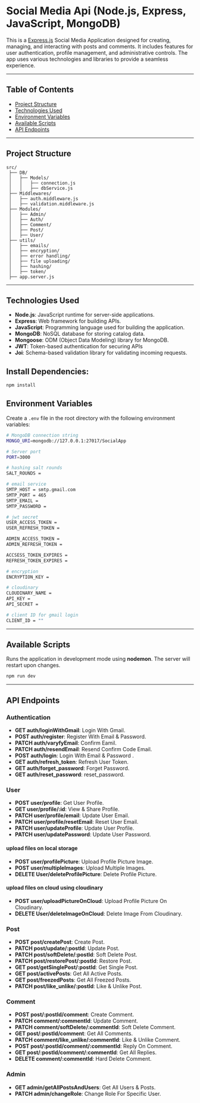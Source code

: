 # Social Media Api (Node.js, Express, JavaScript, MongoDB)
This is a [Express.js](https://expressjs.com/) Social Media Application designed for creating, managing, and interacting with posts and comments. 
It includes features for user authentication, profile management, and administrative controls. 
The app uses various technologies and libraries to provide a seamless experience.

---

## Table of Contents

- [Project Structure](#project-structure)
- [Technologies Used](#technologies-used)
- [Environment Variables](#environment-variables)
- [Available Scripts](#available-scripts)
- [API Endpoints](#api-endpoints)

---

## Project Structure

```
src/
 ├── DB/
 │   ├── Models/
 │   │   ├── connection.js
 │   │   ├── dbService.js
 ├── Middlewares/
 │   ├── auth.middleware.js
 │   ├── validation.middleware.js
 ├── Modules/
 │   ├── Admin/
 │   ├── Auth/
 │   ├── Comment/
 │   ├── Post/
 │   ├── User/
 ├── utils/
 │   ├── emails/
 │   ├── encryption/
 │   ├── error handling/
 │   ├── file uploading/
 │   ├── hashing/
 │   ├── token/
 ├── app.server.js
```
---

## Technologies Used

- **Node.js**: JavaScript runtime for server-side applications.
- **Express**: Web framework for building APIs.
- **JavaScript**: Programming language used for building the application.
- **MongoDB**: NoSQL database for storing catalog data.
- **Mongoose**: ODM (Object Data Modeling) library for MongoDB.
- **JWT**: Token-based authentication for securing APIs
- **Joi**: Schema-based validation library for validating incoming requests.

## Install Dependencies:

   ```bash
   npm install
   ```
## Environment Variables

Create a `.env` file in the root directory with the following environment variables:

```bash
# MongoDB connection string
MONGO_URI=mongodb://127.0.0.1:27017/SocialApp

# Server port
PORT=3000

# hashing salt rounds
SALT_ROUNDS = 

# email service
SMTP_HOST = smtp.gmail.com
SMTP_PORT = 465
SMTP_EMAIL = 
SMTP_PASSWORD =

# jwt secret
USER_ACCESS_TOKEN =
USER_REFRESH_TOKEN =

ADMIN_ACCESS_TOKEN =
ADMIN_REFRESH_TOKEN =

ACCSESS_TOKEN_EXPIRES =
REFRESH_TOKEN_EXPIRES =

# encryption
ENCRYPTION_KEY =

# cloudinary
CLOUDINARY_NAME =
API_KEY =
API_SECRET =

# client ID for gmail login
CLIENT_ID = "" 
```

---

## Available Scripts

Runs the application in development mode using **nodemon**. The server will restart upon changes.

```bash
npm run dev
```
---

## API Endpoints

### Authentication

- **GET auth/loginWithGmail**: Login With Gmail.
- **POST auth/register**: Register With Email & Password.
- **PATCH auth/varyfyEmail**: Confirm Eamil.
- **PATCH auth/resendEmail**: Resend Confirm Code Email.
- **POST auth/login**: Login With Email & Password .
- **GET auth/refresh_token**: Refresh User Token.
- **GET auth/forget_password**: Forget Password.
- **GET auth/reset_password**: reset_password.

### User

- **POST user/profile**: Get User Profile.
- **GET user/profile/:id**: View & Share Profile.
- **PATCH user/profile/email**: Update User Email.
- **PATCH user/profile/resetEmail**: Reset User Email.
- **PATCH user/updateProfile**: Update User Profile.
- **PATCH user/updatePassword**: Update User Password.
#### upload files on local storage
- **POST user/profilePicture**: Upload Profile Picture Image.
- **POST user/multipleImages**: Upload Multiple Images.
- **DELETE User/deleteProfilePicture**: Delete Profile Picture.
#### upload files on cloud using cloudinary
- **POST user/uploadPictureOnCloud**: Upload Profile Picture On Cloudinary.
- **DELETE User/deleteImageOnCloud**: Delete Image From Cloudinary.

### Post
- **POST post/createPost**: Create Post.
- **PATCH post/update/:postId**: Update Post.
- **PATCH post/softDelete/:postId**: Soft Delete Post.
- **PATCH post/restorePost/:postId**: Restore Post.
- **GET post/getSinglePost/:postId**: Get Single Post.
- **GET post/activePosts**: Get All Active Posts.
- **GET post/freezedPosts**: Get All Freezed Posts.
- **PATCH post/like_unlike/:postId**: Like & Unlike Post.

### Comment
- **POST post/:postId/comment**: Create Comment.
- **PATCH comment/:commentId**: Update Comment.
- **PATCH comment/softDelete/:commentId**: Soft Delete Comment.
- **GET post/:postId/comment**: Get All Comments.
- **PATCH comment/like_unlike/:commentId**: Like & Unlike Comment.
- **POST post/:postId/comment/:commentId**: Reply On Comment.
- **GET post/:postId/comment/:commentId**: Get All Replies.
- **DELETE comment/:commentId**: Hard Delete Comment.

### Admin
- **GET admin/getAllPostsAndUsers**: Get All Users & Posts.
- **PATCH admin/changeRole**: Change Role For Specific User.














